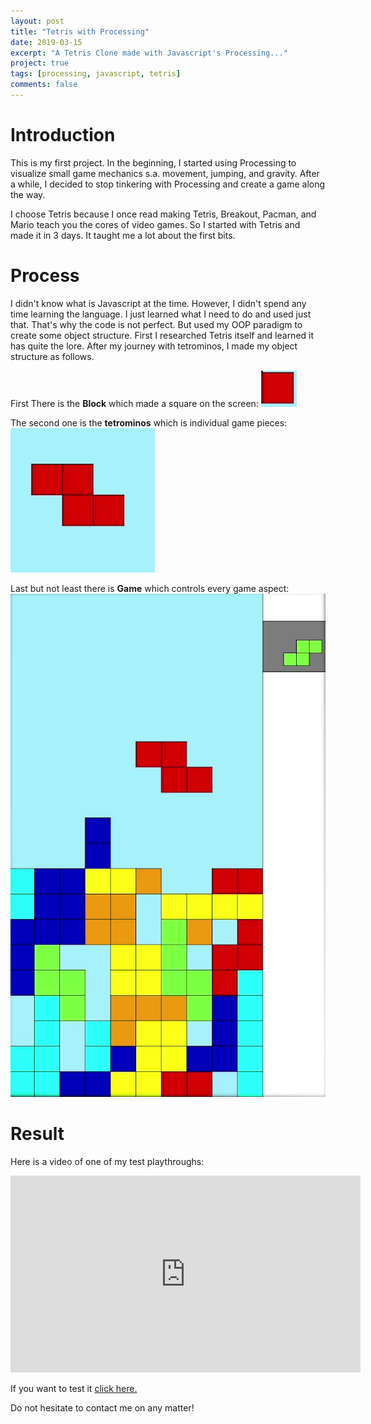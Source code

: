 ```yaml
---
layout: post
title: "Tetris with Processing"
date: 2019-03-15
excerpt: "A Tetris Clone made with Javascript's Processing..."
project: true
tags: [processing, javascript, tetris]
comments: false
---
```


# Introduction

This is my first project. In the beginning, I started using Processing to visualize small game mechanics s.a. movement, jumping, and gravity. After a while, I decided to stop tinkering with Processing and create a game along the way. 

I choose Tetris because I once read making Tetris, Breakout, Pacman, and Mario teach you the cores of video games. So I started with Tetris and made it in 3 days. It taught me a lot about the first bits. 

# Process

I didn't know what is Javascript at the time. However, I didn't spend any time learning the language. I just learned what I need to do and used just that. That's why the code is not perfect. But used my OOP paradigm to create some object structure. 
First I researched Tetris itself and learned it has quite the lore. After my journey with tetrominos, I made my object structure as follows.

First There is the **Block** which made a square on the screen:
![A block of a Tetromino](/assets/img/tetris/block.png )

The second one is the **tetrominos** which is individual game pieces:
![Z Tetromino](/assets/img/tetris/tetromino.png)

Last but not least there is **Game** which controls every game aspect:
![A screenshot of the Tetris game](/assets/img/tetris/gameSS.png)

# Result

Here is a video of one of my test playthroughs:

<iframe width="560" height="315" src="https://www.youtube.com/embed/prVvpHEUbnk" frameborder="0" allow="accelerometer; encrypted-media; gyroscope; picture-in-picture"> </iframe>

If you want to test it [click here.](/assets/demos/tetris)

Do not hesitate to contact me on any matter!